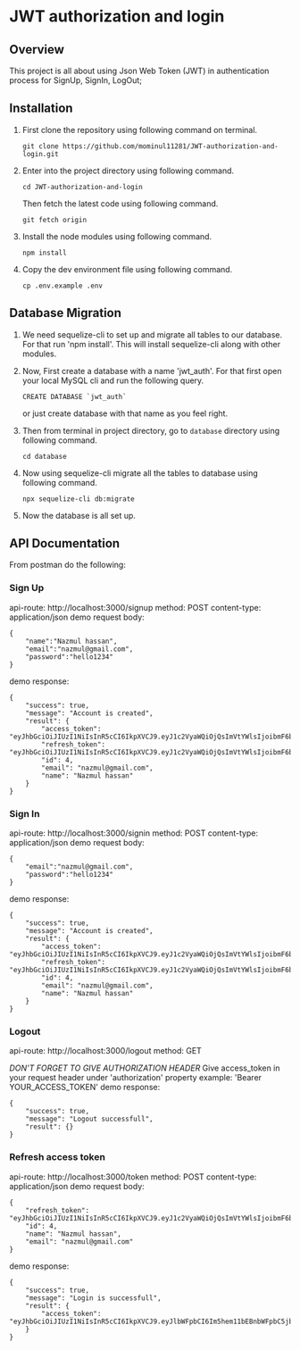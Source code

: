 # JWT authorization and login

## Overview

This project is all about using Json Web Token (JWT) in authentication process for SignUp, SignIn, LogOut;

## Installation

1. First clone the repository using following command on terminal.
    ```
    git clone https://github.com/mominul11281/JWT-authorization-and-login.git
    ```
2. Enter into the project directory using following command.
    ```
    cd JWT-authorization-and-login
    ```
    Then fetch the latest code using following command.
    ```
    git fetch origin
    ```
3. Install the node modules using following command.
    ```
    npm install
    ```
4. Copy the dev environment file using following command.
    ```
    cp .env.example .env
    ```

## Database Migration

1. We need sequelize-cli to set up and migrate all tables to our database. For that run 'npm install'. This will install
   sequelize-cli along with other modules.

2. Now, First create a database with a name 'jwt_auth'. For that first open your local MySQL cli and run the following query.
    ```
    CREATE DATABASE `jwt_auth`
    ```
    or just create database with that name as you feel right.
3. Then from terminal in project directory, go to `database` directory using following command.
    ```
    cd database
    ```
4. Now using sequelize-cli migrate all the tables to database using following command.
    ```
    npx sequelize-cli db:migrate
    ```
5. Now the database is all set up.

## API Documentation

From postman do the following:

### Sign Up

api-route: http://localhost:3000/signup
method: POST
content-type: application/json
demo request body:

```
{
    "name":"Nazmul hassan",
    "email":"nazmul@gmail.com",
    "password":"hello1234"
}
```

demo response:

```
{
    "success": true,
    "message": "Account is created",
    "result": {
        "access_token": "eyJhbGciOiJIUzI1NiIsInR5cCI6IkpXVCJ9.eyJ1c2VyaWQiOjQsImVtYWlsIjoibmF6bXVsQGdtYWlsLmNvbSIsIm5hbWUiOiJOYXptdWwgaGFzc2FuIiwiaWF0IjoxNjUyMTYwMjkzLCJleHAiOjE2NTIxNjAyOTN9.aWjkhQZ9mHpk_VmBeJFRFWgd4eaadjUwsCNrePiLPrs",
        "refresh_token": "eyJhbGciOiJIUzI1NiIsInR5cCI6IkpXVCJ9.eyJ1c2VyaWQiOjQsImVtYWlsIjoibmF6bXVsQGdtYWlsLmNvbSIsIm5hbWUiOiJOYXptdWwgaGFzc2FuIiwiaWF0IjoxNjUyMTYwMjkzLCJleHAiOjE2NTIyNDY2OTN9.DSTsTaRGb8p0bjnZcAEKyMepUBaB2SBtERZ3LWOZ1mQ",
        "id": 4,
        "email": "nazmul@gmail.com",
        "name": "Nazmul hassan"
    }
}
```

### Sign In

api-route: http://localhost:3000/signin
method: POST
content-type: application/json
demo request body:

```
{
    "email":"nazmul@gmail.com",
    "password":"hello1234"
}
```

demo response:

```
{
    "success": true,
    "message": "Account is created",
    "result": {
        "access_token": "eyJhbGciOiJIUzI1NiIsInR5cCI6IkpXVCJ9.eyJ1c2VyaWQiOjQsImVtYWlsIjoibmF6bXVsQGdtYWlsLmNvbSIsIm5hbWUiOiJOYXptdWwgaGFzc2FuIiwiaWF0IjoxNjUyMTYwMjkzLCJleHAiOjE2NTIxNjAyOTN9.aWjkhQZ9mHpk_VmBeJFRFWgd4eaadjUwsCNrePiLPrs",
        "refresh_token": "eyJhbGciOiJIUzI1NiIsInR5cCI6IkpXVCJ9.eyJ1c2VyaWQiOjQsImVtYWlsIjoibmF6bXVsQGdtYWlsLmNvbSIsIm5hbWUiOiJOYXptdWwgaGFzc2FuIiwiaWF0IjoxNjUyMTYwMjkzLCJleHAiOjE2NTIyNDY2OTN9.DSTsTaRGb8p0bjnZcAEKyMepUBaB2SBtERZ3LWOZ1mQ",
        "id": 4,
        "email": "nazmul@gmail.com",
        "name": "Nazmul hassan"
    }
}
```

### Logout

api-route: http://localhost:3000/logout
method: GET

_DON'T FORGET TO GIVE AUTHORIZATION HEADER_
Give access_token in your request header under 'authorization' property
example: 'Bearer YOUR_ACCESS_TOKEN'
demo response:

```
{
    "success": true,
    "message": "Logout successfull",
    "result": {}
}
```

### Refresh access token

api-route: http://localhost:3000/token
method: POST
content-type: application/json
demo request body:

```
{
    "refresh_token": "eyJhbGciOiJIUzI1NiIsInR5cCI6IkpXVCJ9.eyJ1c2VyaWQiOjQsImVtYWlsIjoibmF6bXVsQGdtYWlsLmNvbSIsIm5hbWUiOiJOYXptdWwgaGFzc2FuIiwiaWF0IjoxNjUyMTYwNDI3LCJleHAiOjE2NTIxNjQwMjd9.Bh2FlTrVDlM3SYj8YRMvK0zTTidgLmdkzUqWaeBEDkU",
    "id": 4,
    "name": "Nazmul hassan",
    "email": "nazmul@gmail.com"
}
```

demo response:

```
{
    "success": true,
    "message": "Login is successfull",
    "result": {
        "access_token": "eyJhbGciOiJIUzI1NiIsInR5cCI6IkpXVCJ9.eyJlbWFpbCI6Im5hem11bEBnbWFpbC5jb20iLCJuYW1lIjoiTmF6bXVsIGhhc3NhbiIsImlhdCI6MTY1MjE2MDUxMSwiZXhwIjoxNjUyMTYwNTExfQ.LQf64sskbowaOmJLq8DLnYM2ILlUWX78zLzLxgWvYQg"
    }
}
```
